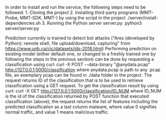 In order to install and run the service, the following steps need to be followed:
    1. Cloning the project
    2. Installing third-party programs (MMT-Probe, MMT-SDK, MMT-) by using the script in the project ./server/install-dependencies.sh
    3. Running the Python server server.py:
python3 server/server.py

Prediction currently is trained to detect bot attacks ("Ares (developed by Python): remote shell, file upload/download, capturing" from https://www.unb.ca/cic/datasets/ids-2018.html)
Performing prediction on existing model (either default one, or changed to a freshly trained one by following the steps in the previous section) can be done by requesting a classification using curl:
curl -X POST --data-binary "@anydata.pcap" http://127.0.0.1:5000/classification
where anydata.pcap is path to any .pcap file, an exemplary pcap can be found in ./data folder in the project. The request returns ID of the classification that is to be used to retrieve classification using a GET request.
To get the classification result by using curl:
curl -X GET http://127.0.0.1:5000/classification/ID_NUM
where ID_NUM is the id of the classification returned by POST function that executed classification (above); the request returns the list of features including the predicted classification as a last column malware, where value 0 signifies normal traffic, and value 1 means malicious traffic.
